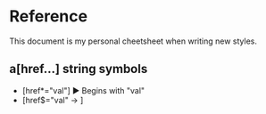 # Reference

This document is my personal cheetsheet when writing new styles.

## a[href...] string symbols
- [href\*="val"] &#9658; Begins with "val"
- [href$="val" -> ]
